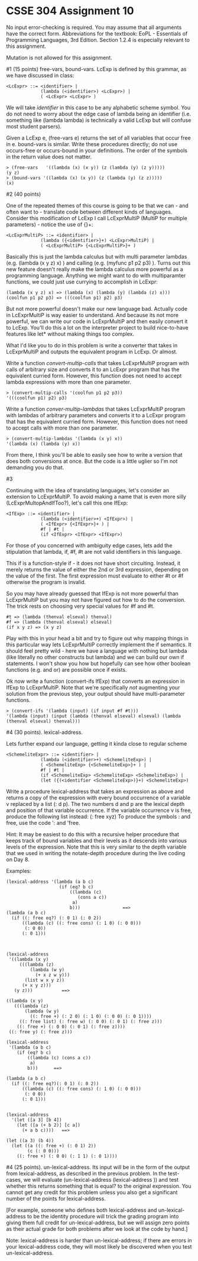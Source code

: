 # CSSE 304 Assignment 10

No input error-checking is required.  You may assume that all arguments have the correct form.
Abbreviations for the textbook: EoPL - Essentials of Programming Languages, 3rd Edition.
Section 1.2.4 is especially relevant to this assignment.
			
Mutation is not allowed for this assignment.

#1 (15 points) free-vars,  bound-vars.  LcExp is defined by this grammar, as we have discussed in class:

    <LcExpr> ::= <identifier> |
                 (lambda (<identifier>) <LcExpr>) |
                 ( <LcExpr> <LcExpr> )

We will take *identifier* in this case to be any alphabetic scheme
symbol.  You do not need to worry about the edge case of lambda being
an identifier (i.e. something like (lambda lambda) is technically a
valid LcExp but will confuse most student parsers).

Given a LcExp e, (free-vars e) returns the set of all variables that
occur free in e.  bound-vars is similar.  Write these procedures
directly; do not use occurs-free or occurs-bound in your definitions.
The order of the symbols in the return value does not matter.

    > (free-vars   '((lambda (x) (x y)) (z (lambda (y) (z y)))))
    (y z)
    > (bound-vars '((lambda (x) (x y)) (z (lambda (y) (z z)))))
    (x)


#2 (40 points)

One of the repeated themes of this course is going to be that we can -
and often want to - translate code between different kinds of
languages.  Consider this modification of LcExp I call LcExprMultiP
(MultiP for multiple parameters) - notice the use of {}+:

    <LcExprMultiP> ::= <identifier> |
                 (lambda ({<identifier>}+) <LcExpr>MultiP) |
                 ( <LcExprMultiP> {<LcExprMultiP>}+ )

Basically this is just the lambda calculus but with multi parameter
lambdas (e.g. (lambda (x y z) x) ) and calling (e.g. (myfunc p1 p2 p3)
).  Turns out this new feature doesn't really make the lambda calculus
more powerful as a programming language.  Anything we might want to do
with multiparamter functions, we could just use currying to accomplish
in LcExpr:

    (lambda (x y z) x) => (lambda (x) (lambda (y) (lambda (z) x)))
    (coolfun p1 p2 p3) => (((coolfun p1) p2) p3)

But not more powerful doesn't make our new language bad.  Actually
code in LcExprMultiP is way easier to understand.  And because its not
more powerful, we can write our code in LcExprMultiP and then easily
convert it to LcExp.  You'll do this a lot on the interpreter project
to build nice-to-have features like let* without making things too
complex.

What I'd like you to do in this problem is write a converter that
takes in LcExprMultiP and outputs the equivalent program in LcExp.  Or
almost.

Write a function *convert-multip-calls* that takes LcExprMultiP
program with calls of arbitrary size and converts it to an LcExpr
program that has the equivalent curried form.  However, this function
does not need to accept lambda expressions with more than one
parameter.

    > (convert-multip-calls '(coolfun p1 p2 p3))
    '(((coolfun p1) p2) p3)

Write a function *conver-multip-lambdas* that takes LcExprMultiP
program with lambdas of arbitrary parameters and converts it to a
LcExpr program that has the equivalent curried form.  However, this
function does not need to accept calls with more than one parameter.

    > (convert-multip-lambdas '(lambda (x y) x))
    '(lambda (x) (lambda (y) x))

From there, I think you'll be able to easily see how to write a
version that does both conversions at once.  But the code is a little
uglier so I'm not demanding you do that.

#3

Continuing with the idea of translating languages, let's consider an
extension to LcExprMultiP.  To avoid making a name that is even more
silly (LcExprMultopAndIfToo?), let's call this one IfExp:

    <IfExp> ::= <identifier> |
                 (lambda (<identifier>+) <IfExpr>) |
                 ( <IfExpr> {<IfExpr>}+ ) |
                 #f | #t |
                 (if <IfExpr> <IfExpr> <IfExpr>)

For those of you concerned with ambiguity edge cases, lets add the
stipulation that lambda, if, #f, #t are not valid identifiers in this
language.

This if is a function-style if - it does not have short circuiting.
Instead, it merely returns the value of either the 2nd or 3rd
expression, depending on the value of the first.  The first expression
must evaluate to either #t or #f otherwise the program is invalid.

So you may have already guessed that IfExp is not more powerful than
LcExprMultiP but you may not have figured out how to do the
conversion.  The trick rests on choosing very special values for #f
and #t.

    #t => (lambda (thenval elseval) thenval)
    #f => (lambda (thenval elseval) elseval)
    (if x y z) => (x y z)
    
Play with this in your head a bit and try to figure out why mapping
things in this particular way lets LcExprMultiP correctly implement
the if semantics.  It should feel pretty wild - here we have a
language with nothing but lambda (like literally no other constructs
but lambda) and we can build our own if statements.  I won't show you
how but hopefully can see how other boolean functions (e.g. and or)
are possible once if exists.


Ok now write a function (convert-ifs IfExp) that converts an
expression in IfExp to LcExprMultiP.  Note that we're specifically
*not* augmenting your solution from the previous step, your output
should have multi-parameter functions.


    > (convert-ifs '(lambda (input) (if input #f #t)))
    '(lambda (input) (input (lambda (thenval elseval) elseval) (lambda (thenval elseval) thenval)))


#4 (30 points).  lexical-address.

Lets further expand our language, getting it kinda close to regular scheme

    <SchemeliteExpr> ::= <identifier> |
                 (lambda (<identifier>+) <SchemeliteExp>) |
                 ( <SchemeliteExp> {<SchemeliteExp>}+ ) |
                 #f | #t |
                 (if <SchemeliteExp> <SchemeliteExp> <SchemeliteExp>) |
                 (let ({(<identifier <SchemeliteExp>)}+) <SchemeliteExp>)



Write a procedure lexical-address that takes an expression as above and returns a copy of the expression with every bound occurrence of a variable v replaced by a list (: d p).  The two numbers d and p are the lexical depth and position of that variable occurrence.  If the variable occurrence v is free, produce the following list instead: (: free xyz) To produce the symbols : and free, use the code  ': and 'free.

Hint:  It may be easiest to do this with a recursive helper procedure that keeps track of bound variables and their levels as it descends into various levels of the expression.  Note that this is very similar to the depth variable that we used in writing the notate-depth procedure during the live coding on Day 8.

Examples:
            
    (lexical-address '(lambda (a b c)
                        (if (eq? b c)
                            ((lambda (c)
                               (cons a c))
                             a)
                            b)))                ==>
    (lambda (a b c)
      (if ((: free eq?) (: 0 1) (: 0 2))
          ((lambda (c) ((: free cons) (: 1 0) (: 0 0)))
           (: 0 0))
          (: 0 1)))
    
    
    
    (lexical-address
     '((lambda (x y)
         (((lambda (z)
             (lambda (w y)
               (+ x z w y)))
           (list w x y z))
          (+ x y z)))
       (y z)))           ==>
    
    ((lambda (x y)
       (((lambda (z)
           (lambda (w y)
             ((: free +) (: 2 0) (: 1 0) (: 0 0) (: 0 1))))
         ((: free list) (: free w) (: 0 0) (: 0 1) (: free z)))
        ((: free +) (: 0 0) (: 0 1) (: free z))))
     ((: free y) (: free z)))
    
    (lexical-address 
     '(lambda (a b c) 
        (if (eq? b c) 
            ((lambda (c) (cons a c)) 
             a)           
            b)))      ==>
    
    (lambda (a b c) 
      (if ((: free eq?)(: 0 1) (: 0 2)) 
          ((lambda (c) ((: free cons) (: 1 0) (: 0 0))) 
           (: 0 0)) 
          (: 0 1)))
    
    
    (lexical-address
      '(let ([a 3] [b 4])
        (let ([a (+ b 2)] [c a])
          (+ a b c))))   ==>
    
    (let ((a 3) (b 4))
      (let ((a ((: free +) (: 0 1) 2)) 
            (c (: 0 0)))
        ((: free +) (: 0 0) (: 1 1) (: 0 1))))

#4 (25 points). un-lexical-address.  Its input will be in the form of the output from lexical-address, as described in the previous problem. In the test-cases, we will evaluate 
   (un-lexical-address (lexical-address <some-expression>)) 
and test whether this returns something that is equal? to the original expression.  You cannot get any credit for this problem unless you also get a significant number of the points for lexical-address.  

[For example, someone who defines both lexical-address and un-lexical-address to be the identity procedure will trick the grading program into giving them full credit for un-lexical-address, but we will assign zero points as their actual grade for both problems after we look at the code by hand.]

Note: lexical-address is harder than un-lexical-address; if there are errors in your lexical-address code, they will most likely be discovered when you test un-lexical-address.



